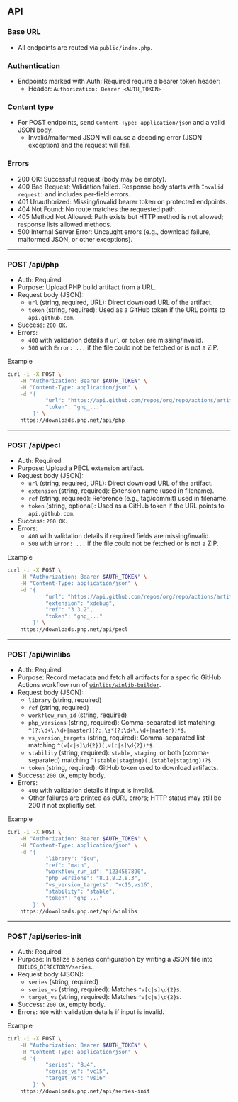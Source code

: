 ## API

### Base URL

- All endpoints are routed via `public/index.php`.

### Authentication

- Endpoints marked with Auth: Required require a bearer token header:
    - Header: `Authorization: Bearer <AUTH_TOKEN>`

### Content type

- For POST endpoints, send `Content-Type: application/json` and a valid JSON body.
    - Invalid/malformed JSON will cause a decoding error (JSON exception) and the request will fail.

### Errors

- 200 OK: Successful request (body may be empty).
- 400 Bad Request: Validation failed. Response body starts with `Invalid request:` and includes per-field errors.
- 401 Unauthorized: Missing/invalid bearer token on protected endpoints.
- 404 Not Found: No route matches the requested path.
- 405 Method Not Allowed: Path exists but HTTP method is not allowed; response lists allowed methods.
- 500 Internal Server Error: Uncaught errors (e.g., download failure, malformed JSON, or other exceptions).

---

### POST /api/php

- Auth: Required
- Purpose: Upload PHP build artifact from a URL.
- Request body (JSON):
    - `url` (string, required, URL): Direct download URL of the artifact.
    - `token` (string, required): Used as a GitHub token if the URL points to `api.github.com`.
- Success: `200 OK`.
- Errors:
    - `400` with validation details if `url` or `token` are missing/invalid.
    - `500` with `Error: ...` if the file could not be fetched or is not a ZIP.

Example

```bash
curl -i -X POST \
    -H "Authorization: Bearer $AUTH_TOKEN" \
    -H "Content-Type: application/json" \
    -d '{
            "url": "https://api.github.com/repos/org/repo/actions/artifacts/123/zip",
            "token": "ghp_..."
        }' \
    https://downloads.php.net/api/php
```

---

### POST /api/pecl

- Auth: Required
- Purpose: Upload a PECL extension artifact.
- Request body (JSON):
    - `url` (string, required, URL): Direct download URL of the artifact.
    - `extension` (string, required): Extension name (used in filename).
    - `ref` (string, required): Reference (e.g., tag/commit) used in filename.
    - `token` (string, optional): Used as a GitHub token if the URL points to `api.github.com`.
- Success: `200 OK`.
- Errors:
    - `400` with validation details if required fields are missing/invalid.
    - `500` with `Error: ...` if the file could not be fetched or is not a ZIP.

Example

```bash
curl -i -X POST \
    -H "Authorization: Bearer $AUTH_TOKEN" \
    -H "Content-Type: application/json" \
    -d '{
            "url": "https://api.github.com/repos/org/repo/actions/artifacts/456/zip",
            "extension": "xdebug",
            "ref": "3.3.2",
            "token": "ghp_..."
        }' \
    https://downloads.php.net/api/pecl
```

---

### POST /api/winlibs

- Auth: Required
- Purpose: Record metadata and fetch all artifacts for a specific GitHub Actions workflow run of [`winlibs/winlib-builder`](https://github.com/winlibs/winlib-builder).
- Request body (JSON):
    - `library` (string, required)
    - `ref` (string, required)
    - `workflow_run_id` (string, required)
    - `php_versions` (string, required): Comma-separated list matching `^(?:\d+\.\d+|master)(?:,\s*(?:\d+\.\d+|master))*$`.
    - `vs_version_targets` (string, required): Comma-separated list matching `^(v[c|s]\d{2})(,v[c|s]\d{2})*$`.
    - `stability` (string, required): `stable`, `staging`, or both (comma-separated) matching `^(stable|staging)(,(stable|staging))?$`.
    - `token` (string, required): GitHub token used to download artifacts.
- Success: `200 OK`, empty body.
- Errors:
    - `400` with validation details if input is invalid.
    - Other failures are printed as cURL errors; HTTP status may still be 200 if not explicitly set.

Example

```bash
curl -i -X POST \
    -H "Authorization: Bearer $AUTH_TOKEN" \
    -H "Content-Type: application/json" \
    -d '{
            "library": "icu",
            "ref": "main",
            "workflow_run_id": "1234567890",
            "php_versions": "8.1,8.2,8.3",
            "vs_version_targets": "vc15,vs16",
            "stability": "stable",
            "token": "ghp_..."
        }' \
    https://downloads.php.net/api/winlibs
```

---

### POST /api/series-init

- Auth: Required
- Purpose: Initialize a series configuration by writing a JSON file into `BUILDS_DIRECTORY/series`.
- Request body (JSON):
    - `series` (string, required)
    - `series_vs` (string, required): Matches `^v[c|s]\d{2}$`.
    - `target_vs` (string, required): Matches `^v[c|s]\d{2}$`.
- Success: `200 OK`, empty body.
- Errors: `400` with validation details if input is invalid.

Example

```bash
curl -i -X POST \
    -H "Authorization: Bearer $AUTH_TOKEN" \
    -H "Content-Type: application/json" \
    -d '{
            "series": "8.4",
            "series_vs": "vc15",
            "target_vs": "vs16"
        }' \
    https://downloads.php.net/api/series-init
```
